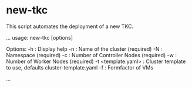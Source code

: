 # new-tkc
This script automates the deployment of a new TKC.

...
usage: new-tkc [options]

Options:
  -h                  : Display help
  -n <ClusterName>    : Name of the cluster (required)
  -N <namespace>      : Namespace (required)
  -c <CPNodes>        : Number of Controller Nodes (required)
  -w <WNodes>         : Number of Worker Nodes (required)
  -t <template.yaml>  : Cluster template to use, defaults cluster-template.yaml
  -f <formfactor>     : Formfactor of VMs

...

